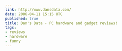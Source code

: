 ```yaml
---
link: http://www.dansdata.com/
date: 2006-04-11 15:15 UTC
published: true
title: Dan's Data - PC hardware and gadget reviews!
tags:
- reviews
- hardware
- funny
---
```



